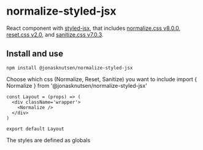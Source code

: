 # normalize-styled-jsx

React component with [styled-jsx](https://github.com/zeit/styled-jsx), that includes [normalize.css v8.0.0](https://github.com/necolas/normalize.css), [reset.css v2.0](https://meyerweb.com/eric/tools/css/reset/), and [sanitize.css v7.0.3](https://github.com/csstools/sanitize.css).

## Install and use
    npm install @jonasknutsen/normalize-styled-jsx

Choose which css (Normalize, Reset, Sanitize) you want to include
    import { Normalize } from '@jonasknutsen/normalize-styled-jsx'

    const Layout = (props) => (
      <div className='wrapper'>
        <Normalize />
      </div>
    )

    export default Layout

The styles are defined as globals
